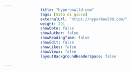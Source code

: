 ```yaml
---
                title: "hyperbowl3d.com"
                tags: [Sito di gioco]
                externalUrl: "https://hyperbowl3d.com/"
                weight: 291
                showDate: false
                showAuthor: false
                showReadingTime: false
                showEdit: false
                showLikes: false
                showViews: false
                layoutBackgroundHeaderSpace: false
                
---
```


